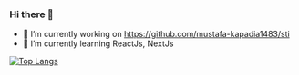 ### Hi there 👋

- 🔭 I’m currently working on https://github.com/mustafa-kapadia1483/sti
- 🌱 I’m currently learning ReactJs, NextJs

 [![Top Langs](https://github-readme-stats.vercel.app/api/top-langs/?username=mustafa-kapadia1483)](https://github.com/anuraghazra/github-readme-stats)

<!--
**mustafa-kapadia1483/mustafa-kapadia1483** is a ✨ _special_ ✨ repository because its `README.md` (this file) appears on your GitHub profile.

Here are some ideas to get you started:

- 🔭 I’m currently working on ...
- 🌱 I’m currently learning ...
- 👯 I’m looking to collaborate on ...
- 🤔 I’m looking for help with ...
- 💬 Ask me about ...
- 📫 How to reach me: ...
- 😄 Pronouns: ...
- ⚡ Fun fact: ...
-->

